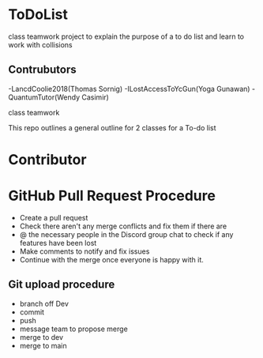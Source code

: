 # ToDoList
class teamwork project to explain the purpose of a to do list and learn to work with collisions 

## Contrubutors
-LancdCoolie2018(Thomas Sornig)
-ILostAccessToYcGun(Yoga Gunawan)
-QuantumTutor(Wendy Casimir)

class teamwork

This repo outlines a general outline for 2 classes for a To-do list

# Contributor



# GitHub Pull Request Procedure
- Create a pull request
- Check there aren't any merge conflicts and fix them if there are
- @ the necessary people in the Discord group chat to check if any features have been lost
- Make comments to notify and fix issues
- Continue with the merge once everyone is happy with it.

## Git upload procedure
- branch off Dev
- commit
- push
- message team to propose merge
- merge to dev
- merge to main
